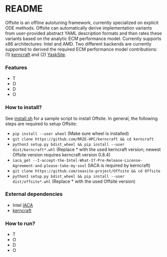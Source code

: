 # README

Offsite is an offline autotuning framework, currently specialized on explicit ODE methods. Offsite can automatically derive implementation variants from user-provided abstract YAML description formats and then rates these variants based on the analytic ECM performance model. Currently supports x86 architectures: Intel and AMD. Two different backends are currently supported to derived the required ECM performance model contributions: (1) [kerncraft](https://github.com/RRZE-HPC/kerncraft) and (2) [YaskSite](https://github.com/seasite-project/YaskSite).


### Features ###

* T
* O
* D
* O


### How to install? ###

See [install.sh](https://github.com/seasite-project/Offsite/blob/master/install.sh) for a sample script to install Offsite. In general, the following steps are required to setup Offsite:

* `pip install --user wheel` (Make sure wheel is installed)
* `git clone https://github.com/RRZE-HPC/kerncraft && cd kerncraft` 
* `python3 setup.py bdist_wheel && pip install --user dist/kerncraft*.whl` (Replace * with the used kerncraft version; newest Offsite version requires kerncraft version 0.8.4)
* `iaca_get --I-accept-the-Intel-What-If-Pre-Release-License-Agreement-and-please-take-my-soul` (IACA is required by kerncraft)
* `git clone https://github.com/seasite-project/Offsite && cd Offsite`
* `python3 setup.py bdist_wheel && pip install --user dist/offsite*.whl` (Replace * with the used Offsite version)


### External dependencies ###

* Intel [IACA](https://software.intel.com/en-us/articles/intel-architecture-code-analyzer)
* [kerncraft](https://github.com/RRZE-HPC/kerncraft)


### How to run? ###

* T
* O
* D
* O
